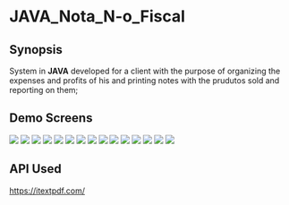 # JAVA_Nota_N-o_Fiscal

## Synopsis

System in **JAVA** developed for a client with the purpose of organizing the expenses and profits of his and printing notes with the prudutos sold and reporting on them;

## Demo Screens

![](img/ScreenShot_20180208125055.png)
![](img/ScreenShot_20180208125135.png)
![](img/ScreenShot_20180208125524.png)
![](img/ScreenShot_20180208130119.png)
![](img/ScreenShot_20180208130208.png)
![](img/ScreenShot_20180208130449.png)
![](img/ScreenShot_20180208130528.png)
![](img/ScreenShot_20180208130538.png)
![](img/ScreenShot_20180208130545.png)
![](img/ScreenShot_20180208130552.png)
![](img/ScreenShot_20180208130558.png)
![](img/ScreenShot_20180208130619.png)
![](img/ScreenShot_20180208130727.png)
![](img/ScreenShot_20180208130825.png)
![](img/ScreenShot_20180208130900.png)

## API Used

https://itextpdf.com/
